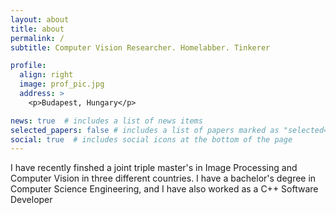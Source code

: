 ```yaml
---
layout: about
title: about
permalink: /
subtitle: Computer Vision Researcher. Homelabber. Tinkerer

profile:
  align: right
  image: prof_pic.jpg
  address: >
    <p>Budapest, Hungary</p>

news: true  # includes a list of news items
selected_papers: false # includes a list of papers marked as "selected={true}"
social: true  # includes social icons at the bottom of the page
---
```

I have recently finshed a joint triple master's in Image Processing and Computer Vision in three different countries. I
have a bachelor's degree in Computer Science Engineering, and I have also worked as a C++ Software Developer